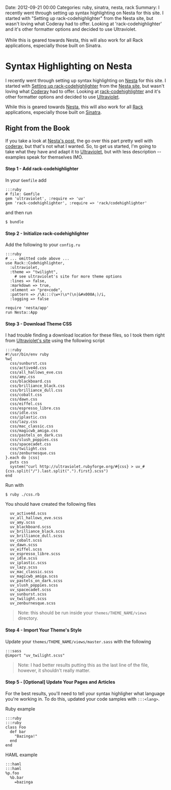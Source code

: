 Date: 2012-09-21 00:00
Categories: ruby, sinatra, nesta, rack
Summary: I recently went through setting up syntax highlighting on Nesta for this site. I started with "Setting up rack-codehighlighter" from the Nesta site, but wasn't loving what Coderay had to offer. Looking at 'rack-codehighlighter' and it's other formatter options and decided to use Ultraviolet.<br/><br/>While this is geared towards Nesta, this will also work for all Rack applications, especially those built on Sinatra.


# Syntax Highlighting on Nesta

I recently went through setting up syntax highlighting on [Nesta][1] for this site. I started with [Setting up rack-codehighlighter][5] from the [Nesta site][2], but wasn't loving what [Coderay][6] had to offer. Looking at [rack-codehighlighter][3] and it's other formatter options and decided to use [Ultraviolet][4].

While this is geared towards [Nesta][1], this will also work for all [Rack](/rack) applications, especially those built on [Sinatra](/sinatra).

## Right from the Book

If you take a look at [Nesta's post][5], the go over this part pretty well with [coderay][6], but that's not what I wanted. So, to get us started, I'm going to take what they have and adapt it to [Ultraviolet][4], but with less description -- examples speak for themselves IMO.

#### Step 1 - Add rack-codehighlighter 


In your `Gemfile` add

    :::ruby
    # file: Gemfile
    gem 'ultraviolet', :require => 'uv'
    gem 'rack-codehighlighter', :require => 'rack/codehighlighter'

and then run

    $ bundle

#### Step 2 - Initialize rack-codehighlighter

Add the following to your `config.ru`

    :::ruby
    # ... omitted code above ...
    use Rack::Codehighlighter, 
      :ultraviolet, 
      :theme => "twilight",  
        # see ultraviolet's site for more theme options
      :lines => false, 
      :markdown => true,
      :element => "pre>code", 
      :pattern => /\A:::(\w+)\s*(\n|&#x000A;)/i, 
      :logging => false

    require 'nesta/app'
    run Nesta::App

#### Step 3 - Download Theme CSS

I had trouble finding a download location for these files, so I took them right from [Ultraviolet's site][4] using the following script

    :::ruby
    #!/usr/bin/env ruby
    %w{
      css/sunburst.css
      css/active4d.css
      css/all_hallows_eve.css
      css/amy.css
      css/blackboard.css
      css/brilliance_black.css
      css/brilliance_dull.css
      css/cobalt.css
      css/dawn.css
      css/eiffel.css
      css/espresso_libre.css
      css/idle.css
      css/iplastic.css
      css/lazy.css
      css/mac_classic.css
      css/magicwb_amiga.css
      css/pastels_on_dark.css
      css/slush_poppies.css
      css/spacecadet.css
      css/twilight.css
      css/zenburnesque.css
    }.each do |css|
      puts css
      system("curl http://ultraviolet.rubyforge.org/#{css} > uv_#{css.split("/").last.split(".").first}.scss")
    end

Run with

    $ ruby ./css.rb

You should have created the following files

      uv_active4d.scss
      uv_all_hallows_eve.scss
      uv_amy.scss
      uv_blackboard.scss
      uv_brilliance_black.scss
      uv_brilliance_dull.scss
      uv_cobalt.scss
      uv_dawn.scss
      uv_eiffel.scss
      uv_espresso_libre.scss
      uv_idle.scss
      uv_iplastic.scss
      uv_lazy.scss
      uv_mac_classic.scss
      uv_magicwb_amiga.scss
      uv_pastels_on_dark.scss
      uv_slush_poppies.scss
      uv_spacecadet.scss
      uv_sunburst.scss
      uv_twilight.scss
      uv_zenburnesque.scss

> Note: this should be run inside your `themes/THEME_NAME/views` directory.

#### Step 4 - Import Your Theme's Style

Update your `themes/THEME_NAME/views/master.sass` with the following

    :::sass
    @import "uv_twilight.scss"

> Note: I had better results putting this as the last line of the file, however, it shouldn't really matter.

#### Step 5 - [Optional] Update Your Pages and Articles

For the best results, you'll need to tell your syntax highligher what language you're working in. To do this, updated your code samples with `:::<lang>`.

Ruby example

    :::ruby
    :::ruby
    class Foo
      def bar
        "Bazinga!"
      end
    end

HAML example

    :::haml
    :::haml
    %p.foo
      %b.bar
        =bazinga

      

[1]: http://www.rubyops.net/nesta "NestaCMS"
[2]: http://nestacms.org/ 
[3]: https://github.com/wbzyl/rack-codehighlighter
[4]: http://ultraviolet.rubyforge.org/
[5]: http://nestacms.com/docs/recipes/syntax-highlighting-with-rack-codehighlighter
[6]: http://coderay.rubychan.de/


